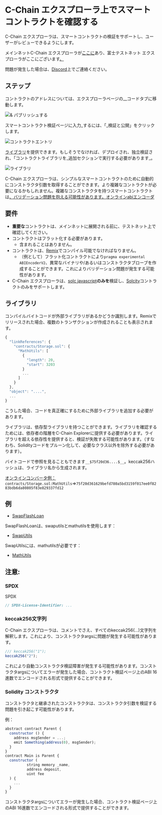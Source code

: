 # C-Chain エクスプローラ上でスマートコントラクトを確認する

C-Chain エクスプローラは、スマートコントラクトの検証をサポートし、ユーザーがレビューできるようにします。

メインネットC-Chain エクスプローラが[ここに](https://cchain.explorer.avax.network/)あり、富士テストネット エクスプローラがここにございます[。](https://cchain.explorer.avax-test.network/)

問題が発生した場合は、[Discord](https://chat.avalabs.org)上でご連絡ください。

## ステップ

コントラクトのアドレスについては、エクスプローラページの__コードタブに移動します。

![&amp; パブリッシュする](../../../.gitbook/assets/smart-contract-verify-page.png)

スマートコントラクト検証ページに入力_するには、「_検証と公開」をクリックします。

![コントラクトエントリ](../../../.gitbook/assets/smart-contract-input-page.png)

[ライブラリ](https://docs.soliditylang.org/en/v0.8.4/contracts.html?highlight=libraries#libraries)を提供できます。もしそうでなければ、デプロイされ、独立検証され、「コントラクトライブラリを_追加セクションで実行する必要があります_。

![ライブラリ](../../../.gitbook/assets/smart-contract-library.png)

C-Chain エクスプローラは、シンプルなスマートコントラクトのために自動的にコンストラクタ引数を取得することができます。より複雑なコントラクトが必要になるかもしれません。複雑なコンストラクタを持つスマートコントラクトは[、バリデーション問題を抱える可能性があります。](verify-smart-contracts.md#caveats)[オンラインabiエンコーダ](https://abi.hashex.org/)

## 要件

* **重要な**コントラクトは、メインネットに展開される前に、テストネット上で確認してください。
* コントラクトはフラット化する必要があります。
   * 含まれることはありません。
* コントラクトは、[Remix](https://remix.ethereum.org)でコンパイル可能でなければなりません。
   * （例として）フラット化コントラクトにより`pragma experimental ABIEncoderV2`、異常なバイナリや/あるいはコンストラクタブローブを作成することができます。これによりバリデーション問題が発生する可能性があります。
* C-Chain エクスプローラは、[solc javascript](https://github.com/ethereum/solc-bin)**のみを**検証し、[Solcity](https://docs.soliditylang.org)コントラクトのみをサポートします。

## ライブラリ

コンパイルバイトコードが外部ライブラリがあるかどうか識別します。Remixでリリースされた場合、複数のトランザクションが作成されることも表示されます。

```javascript
{
  "linkReferences": {
    "contracts/Storage.sol": {
      "MathUtils": [
        {
          "length": 20,
          "start": 3203
        }
        ...
      ]
    }
  },
  "object": "....",
  ...
}
```

こうした場合、コードを真正確にするために外部ライブラリを追加する必要があります。

ライブラリは、依存型ライブラリを持つことができます。ライブラリを確認するためには、依存者の階層をC-Chain Explorerに提供する必要があります。ライブラリを超える依存性を提供すると、検証が失敗する可能性があります。（すなわち、Solidityコードをプルーン化して、必要なクラス以外を除外する必要があります）。

バイトコードで参照を見ることもできます`__$75f20d36....$__`。keccak256ハッシュは、ライブラリ名から生成されます。

[オンラインコンバータ例：](https://emn178.github.io/online-tools/keccak_256.html)`contracts/Storage.sol:MathUtils`=>`75f20d361629befd780a5bd3159f017ee0f8283bdb6da80805f83e829337fd12`

## 例

* [SwapFlashLoan](https://cchain.explorer.avax-test.network/address/0x12DF75Fed4DEd309477C94cE491c67460727C0E8/contracts)

SwapFlashLoanは、swaputilsとmathutilsを使用します：

* [SwapUtils](https://cchain.explorer.avax-test.network/address/0x6703e4660E104Af1cD70095e2FeC337dcE034dc1/contracts)

SwapUtilsには、mathutilsが必要です：

* [MathUtils](https://cchain.explorer.avax-test.network/address/0xbA21C84E4e593CB1c6Fe6FCba340fa7795476966/contracts)

## 注意:

### SPDX

SPDX

```javascript
// SPDX-License-Identifier: ...
```

### keccak256文字列

C-Chain エクスプローラは、コメントでさえ、すべてのkeccak256\(...\)文字列を解釈します。これにより、コンストラクタargsに問題が発生する可能性があります。

```javascript
/// keccak256("1");
keccak256("2");
```

これにより自動コンストラクタ検証障害が発生する可能性があります。コンストラクタargsについてエラーが発生した場合、コントラクト検証ページ上のABI 16進数でエンコードされる形式で提供することができます。

### Solidity コンストラクタ

コンストラクタと継承されたコンストラクタは、コンストラクタ引数を検証する問題を引き起こす可能性があります。

例：

```javascript
abstract contract Parent {
  constructor () {
    address msgSender = ...;
    emit Something(address(0), msgSender);
  }
}
contract Main is Parent {
  constructor (
          string memory _name,
          address deposit,
          uint fee
  ) {
    ...
  }
}
```

コンストラクタargsについてエラーが発生した場合、コントラクト検証ページ上のABI 16進数でエンコードされる形式で提供することができます。

